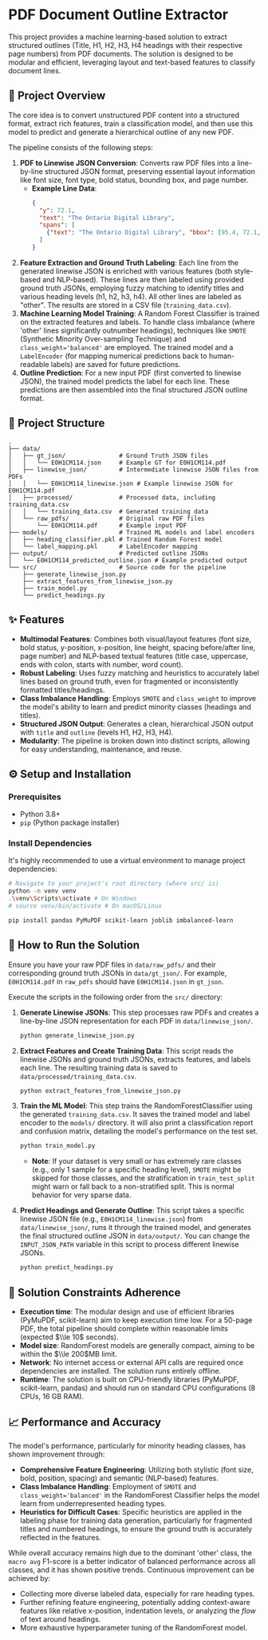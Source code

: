 # PDF Document Outline Extractor

This project provides a machine learning-based solution to extract structured outlines (Title, H1, H2, H3, H4 headings with their respective page numbers) from PDF documents. The solution is designed to be modular and efficient, leveraging layout and text-based features to classify document lines.

## 🚀 Project Overview

The core idea is to convert unstructured PDF content into a structured format, extract rich features, train a classification model, and then use this model to predict and generate a hierarchical outline of any new PDF.

The pipeline consists of the following steps:

1.  **PDF to Linewise JSON Conversion**: Converts raw PDF files into a line-by-line structured JSON format, preserving essential layout information like font size, font type, bold status, bounding box, and page number.
      * **Example Line Data**:
        ```json
        {
          "y": 72.1,
          "text": "The Ontario Digital Library",
          "spans": [
            {"text": "The Ontario Digital Library", "bbox": [95.4, 72.1, 238.6, 94.6], "font": "Arial-Black", "size": 15.96, "color": "0x0"}
          ]
        }
        ```
2.  **Feature Extraction and Ground Truth Labeling**: Each line from the generated linewise JSON is enriched with various features (both style-based and NLP-based). These lines are then labeled using provided ground truth JSONs, employing fuzzy matching to identify titles and various heading levels (h1, h2, h3, h4). All other lines are labeled as "other". The results are stored in a CSV file (`training_data.csv`).
3.  **Machine Learning Model Training**: A Random Forest Classifier is trained on the extracted features and labels. To handle class imbalance (where 'other' lines significantly outnumber headings), techniques like `SMOTE` (Synthetic Minority Over-sampling Technique) and `class_weight='balanced'` are employed. The trained model and a `LabelEncoder` (for mapping numerical predictions back to human-readable labels) are saved for future predictions.
4.  **Outline Prediction**: For a new input PDF (first converted to linewise JSON), the trained model predicts the label for each line. These predictions are then assembled into the final structured JSON outline format.

## 📂 Project Structure

```
.
├── data/
│   ├── gt_json/               # Ground Truth JSON files
│   │   └── E0H1CM114.json     # Example GT for E0H1CM114.pdf
│   ├── linewise_json/         # Intermediate linewise JSON files from PDFs
│   │   └── E0H1CM114_linewise.json # Example linewise JSON for E0H1CM114.pdf
│   ├── processed/             # Processed data, including training_data.csv
│   │   └── training_data.csv  # Generated training data
│   └── raw_pdfs/              # Original raw PDF files
│       └── E0H1CM114.pdf      # Example input PDF
├── models/                    # Trained ML models and label encoders
│   ├── heading_classifier.pkl # Trained Random Forest model
│   └── label_mapping.pkl      # LabelEncoder mapping
├── output/                    # Predicted outline JSONs
│   └── E0H1CM114_predicted_outline.json # Example predicted output
└── src/                       # Source code for the pipeline
    ├── generate_linewise_json.py
    ├── extract_features_from_linewise_json.py
    ├── train_model.py
    └── predict_headings.py
```

## ✨ Features

  * **Multimodal Features**: Combines both visual/layout features (font size, bold status, y-position, x-position, line height, spacing before/after line, page number) and NLP-based textual features (title case, uppercase, ends with colon, starts with number, word count).
  * **Robust Labeling**: Uses fuzzy matching and heuristics to accurately label lines based on ground truth, even for fragmented or inconsistently formatted titles/headings.
  * **Class Imbalance Handling**: Employs `SMOTE` and `class_weight` to improve the model's ability to learn and predict minority classes (headings and titles).
  * **Structured JSON Output**: Generates a clean, hierarchical JSON output with `title` and `outline` (levels H1, H2, H3, H4).
  * **Modularity**: The pipeline is broken down into distinct scripts, allowing for easy understanding, maintenance, and reuse.

## ⚙️ Setup and Installation

### Prerequisites

  * Python 3.8+
  * `pip` (Python package installer)

### Install Dependencies

It's highly recommended to use a virtual environment to manage project dependencies:

```bash
# Navigate to your project's root directory (where src/ is)
python -m venv venv
.\venv\Scripts\activate # On Windows
# source venv/bin/activate # On macOS/Linux

pip install pandas PyMuPDF scikit-learn joblib imbalanced-learn
```

## 🚀 How to Run the Solution

Ensure you have your raw PDF files in `data/raw_pdfs/` and their corresponding ground truth JSONs in `data/gt_json/`. For example, `E0H1CM114.pdf` in `raw_pdfs` should have `E0H1CM114.json` in `gt_json`.

Execute the scripts in the following order from the `src/` directory:

1.  **Generate Linewise JSONs**:
    This step processes raw PDFs and creates a line-by-line JSON representation for each PDF in `data/linewise_json/`.

    ```bash
    python generate_linewise_json.py
    ```

2.  **Extract Features and Create Training Data**:
    This script reads the linewise JSONs and ground truth JSONs, extracts features, and labels each line. The resulting training data is saved to `data/processed/training_data.csv`.

    ```bash
    python extract_features_from_linewise_json.py
    ```

3.  **Train the ML Model**:
    This step trains the RandomForestClassifier using the generated `training_data.csv`. It saves the trained model and label encoder to the `models/` directory. It will also print a classification report and confusion matrix, detailing the model's performance on the test set.

    ```bash
    python train_model.py
    ```

      * **Note**: If your dataset is very small or has extremely rare classes (e.g., only 1 sample for a specific heading level), `SMOTE` might be skipped for those classes, and the stratification in `train_test_split` might warn or fall back to a non-stratified split. This is normal behavior for very sparse data.

4.  **Predict Headings and Generate Outline**:
    This script takes a specific linewise JSON file (e.g., `E0H1CM114_linewise.json`) from `data/linewise_json/`, runs it through the trained model, and generates the final structured outline JSON in `data/output/`. You can change the `INPUT_JSON_PATH` variable in this script to process different linewise JSONs.

    ```bash
    python predict_headings.py
    ```

## 🎯 Solution Constraints Adherence

  * **Execution time**: The modular design and use of efficient libraries (PyMuPDF, scikit-learn) aim to keep execution time low. For a 50-page PDF, the total pipeline should complete within reasonable limits (expected $\\le 10$ seconds).
  * **Model size**: RandomForest models are generally compact, aiming to be within the $\\le 200$MB limit.
  * **Network**: No internet access or external API calls are required once dependencies are installed. The solution runs entirely offline.
  * **Runtime**: The solution is built on CPU-friendly libraries (PyMuPDF, scikit-learn, pandas) and should run on standard CPU configurations (8 CPUs, 16 GB RAM).

## 📈 Performance and Accuracy

The model's performance, particularly for minority heading classes, has shown improvement through:

  * **Comprehensive Feature Engineering**: Utilizing both stylistic (font size, bold, position, spacing) and semantic (NLP-based) features.
  * **Class Imbalance Handling**: Employment of `SMOTE` and `class_weight='balanced'` in the RandomForest Classifier helps the model learn from underrepresented heading types.
  * **Heuristics for Difficult Cases**: Specific heuristics are applied in the labeling phase for training data generation, particularly for fragmented titles and numbered headings, to ensure the ground truth is accurately reflected in the features.

While overall accuracy remains high due to the dominant 'other' class, the `macro avg` F1-score is a better indicator of balanced performance across all classes, and it has shown positive trends. Continuous improvement can be achieved by:

  * Collecting more diverse labeled data, especially for rare heading types.
  * Further refining feature engineering, potentially adding context-aware features like relative x-position, indentation levels, or analyzing the *flow* of text around headings.
  * More exhaustive hyperparameter tuning of the RandomForest model.



